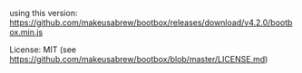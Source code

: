 using this version: https://github.com/makeusabrew/bootbox/releases/download/v4.2.0/bootbox.min.js

License: MIT (see https://github.com/makeusabrew/bootbox/blob/master/LICENSE.md)
